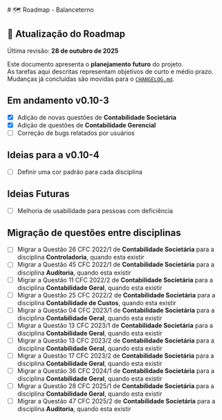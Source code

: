 \# 🗺️ Roadmap - Balanceterno

## 📅 Atualização do Roadmap
Última revisão: **28 de outubro de 2025**

Este documento apresenta o **planejamento futuro** do projeto.  
As tarefas aqui descritas representam objetivos de curto e médio prazo.  
Mudanças já concluídas são movidas para o [`CHANGELOG.md`](CHANGELOG.md).

## Em andamento v0.10-3
- [x] Adição de novas questões de **Contabilidade Societária**
- [x] Adição de questões de **Contabilidade Gerencial**
- [ ] Correção de bugs relatados por usuários

## Ideias para a v0.10-4
- [ ] Definir uma cor padrão para cada disciplina 

## Ideias Futuras
- [ ] Melhoria de usabilidade para pessoas com deficiência

## Migração de questões entre disciplinas

- [ ] Migrar a Questão 26 CFC 2022/1 de **Contabilidade Societária** para a disciplina **Controladoria**, quando esta existir
- [ ] Migrar a Questão 45 CFC 2022/1 de **Contabilidade Societária** para a disciplina **Auditoria**, quando esta existir
- [ ] Migrar a Questão 11 CFC 2022/2 de **Contabilidade Societária** para a disciplina **Contabilidade Geral**, quando esta existir
- [ ] Migrar a Questão 25 CFC 2022/2 de **Contabilidade Societária** para a disciplina **Contabilidade de Custos**, quando esta existir
- [ ] Migrar a Questão 04 CFC 2023/1 de **Contabilidade Societária** para a disciplina **Contabilidade Geral**, quando esta existir
- [ ] Migrar a Questão 13 CFC 2023/1 de **Contabilidade Societária** para a disciplina **Contabilidade Geral**, quando esta existir
- [ ] Migrar a Questão 13 CFC 2023/2 de **Contabilidade Societária** para a disciplina **Contabilidade Geral**, quando esta existir
- [ ] Migrar a Questão 17 CFC 2023/2 de **Contabilidade Societária** para a disciplina **Contabilidade Geral**, quando esta existir
- [ ] Migrar a Questão 36 CFC 2024/1 de **Contabilidade Societária** para a disciplina **Contabilidade Geral**, quando esta existir
- [ ] Migrar a Questão 28 CFC 2025/1 de **Contabilidade Societária** para a disciplina **Contabilidade Geral**, quando esta existir
- [ ] Migrar a Questão 47 CFC 2025/2 de **Contabilidade Societária** para a disciplina **Auditoria**, quando esta existir
